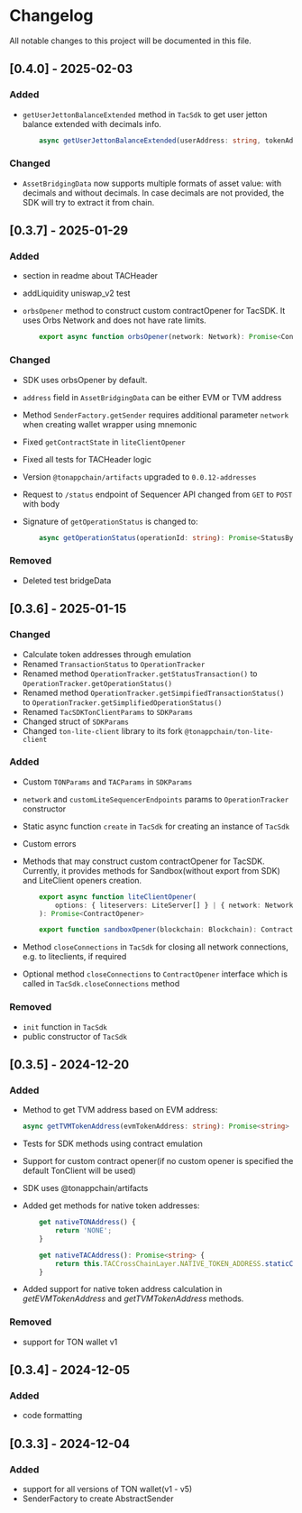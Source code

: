 # Changelog

All notable changes to this project will be documented in this file.

## [0.4.0] - 2025-02-03

### Added

- `getUserJettonBalanceExtended` method in `TacSdk` to get user jetton balance extended with decimals info.

    ```typescript
        async getUserJettonBalanceExtended(userAddress: string, tokenAddress: string): Promise<UserWalletBalanceExtended>
    ```

### Changed

- `AssetBridgingData` now supports multiple formats of asset value: with decimals and without decimals. In case decimals are not provided, the SDK will try to extract it from chain.

## [0.3.7] - 2025-01-29

### Added

- section in readme about TACHeader
- addLiquidity uniswap_v2 test
- `orbsOpener` method to construct custom contractOpener for TacSDK. It uses Orbs Network and does not have rate limits.

    ```typescript
        export async function orbsOpener(network: Network): Promise<ContractOpener>
    ```

### Changed

- SDK uses orbsOpener by default.
- `address` field in `AssetBridgingData` can be either EVM or TVM address
- Method `SenderFactory.getSender` requires additional parameter `network` when creating wallet wrapper using mnemonic
- Fixed `getContractState` in `liteClientOpener`
- Fixed all tests for TACHeader logic
- Version `@tonappchain/artifacts` upgraded to `0.0.12-addresses`
- Request to `/status` endpoint of Sequencer API changed from `GET` to `POST` with body
- Signature of `getOperationStatus` is changed to:

    ```typescript
        async getOperationStatus(operationId: string): Promise<StatusByOperationId>
    ```

### Removed

- Deleted test bridgeData


## [0.3.6] - 2025-01-15

### Changed

- Calculate token addresses through emulation
- Renamed `TransactionStatus` to `OperationTracker`
- Renamed method `OperationTracker.getStatusTransaction()` to `OperationTracker.getOperationStatus()`
- Renamed method `OperationTracker.getSimpifiedTransactionStatus()` to `OperationTracker.getSimplifiedOperationStatus()`
- Renamed `TacSDKTonClientParams` to `SDKParams`
- Changed struct of `SDKParams`
- Changed `ton-lite-client` library to its fork `@tonappchain/ton-lite-client`

### Added

- Custom `TONParams` and `TACParams` in `SDKParams`
- `network` and `customLiteSequencerEndpoints` params to `OperationTracker` constructor
- Static async function `create` in `TacSdk` for creating an instance of `TacSdk`
- Custom errors
- Methods that may construct custom contractOpener for TacSDK. Currently, it provides methods for Sandbox(without export from SDK) and LiteClient openers creation.

    ```typescript
        export async function liteClientOpener(
            options: { liteservers: LiteServer[] } | { network: Network },
        ): Promise<ContractOpener>

        export function sandboxOpener(blockchain: Blockchain): ContractOpener;
    ```
- Method `closeConnections` in `TacSdk` for closing all network connections, e.g. to liteclients, if required
- Optional method `closeConnections` to `ContractOpener` interface which is called in `TacSdk.closeConnections` method

### Removed

- `init` function in `TacSdk`
- public constructor of `TacSdk`


## [0.3.5] - 2024-12-20

### Added

- Method to get TVM address based on EVM address:
    
    ```typescript
    async getTVMTokenAddress(evmTokenAddress: string): Promise<string> 
    ```

- Tests for SDK methods using contract emulation

- Support for custom contract opener(if no custom opener is specified the default TonClient will be used)

- SDK uses @tonappchain/artifacts

- Added get methods for native token addresses:

    ```typescript
        get nativeTONAddress() {
            return 'NONE';
        }

        get nativeTACAddress(): Promise<string> {
            return this.TACCrossChainLayer.NATIVE_TOKEN_ADDRESS.staticCall();
        }
    ```

- Added support for native token address calculation in *getEVMTokenAddress* and *getTVMTokenAddress* methods.

### Removed

- support for TON wallet v1

## [0.3.4] - 2024-12-05

### Added

- code formatting

## [0.3.3] - 2024-12-04

### Added

- support for all versions of TON wallet(v1 - v5)
- SenderFactory to create AbstractSender
